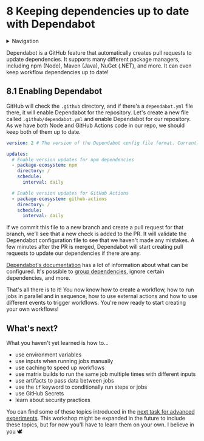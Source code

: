 # 8 Keeping dependencies up to date with Dependabot

<details>
<summary>Navigation</summary>

1. ~~[Creating a workflow](../1/README.md)~~
1. ~~[Building code in a workflow](../2/README.md)~~
1. ~~[Running multiple jobs in parallel](../3/README.md)~~
1. ~~[Running jobs in sequence](../4/README.md)~~
1. ~~[Deploying to GitHub Pages](../5/README.md)~~
1. ~~[Using other events to run workflows](../6/README.md)~~
1. ~~[Outputs from steps and jobs](../7/README.md)~~
1. **Keeping dependencies up to date with Dependabot** (this task)
1. [Matrices](../9/README.md)
1. [Workflow dispatch inputs and security verification](../10/README.md)
1. [Learn more about GitHub Actions](../11/README.md)

</details>

Dependabot is a GitHub feature that automatically creates pull requests to update dependencies.
It supports many different package managers, including npm (Node), Maven (Java), NuGet (.NET), and more.
It can even keep workflow dependencies up to date!

## 8.1 Enabling Dependabot

GitHub will check the `.github` directory, and if there's a `dependabot.yml` file there, it will enable Dependabot for the repository.
Let's create a new file called `.github/dependabot.yml` and enable Dependabot for our repository.
As we have both Node and GitHub Actions code in our repo, we should keep both of them up to date.

```yaml
version: 2 # The version of the Dependabot config file format. Currently only v2 is supported, and the file _must_ start with `version: 2`.

updates:
  # Enable version updates for npm dependencies
  - package-ecosystem: npm
    directory: /
    schedule:
      interval: daily

  # Enable version updates for GitHub Actions
  - package-ecosystem: github-actions
    directory: /
    schedule:
      interval: daily
```

If we commit this file to a new branch and create a pull request for that branch, we'll see that a new check is added to the PR.
It will validate the Dependabot configuration file to see that we haven't made any mistakes.
A few minutes after the PR is merged, Dependabot will start creating pull requests to update our dependencies if there are any.

[Dependabot's documentation](https://docs.github.com/en/code-security/dependabot/dependabot-version-updates/configuration-options-for-the-dependabot.yml-file) has a lot of information about what can be configured.
It's possible to [group dependencies](https://sindre.is/sometimes-blogging/dependabot-protips/), ignore certain dependencies, and more.

That's all there is to it!
You now know how to create a workflow, how to run jobs in parallel and in sequence, how to use external actions and how to use different events to trigger workflows.
You're now ready to start creating your own workflows!

## What's next?

What you haven't yet learned is how to…

- use environment variables
- use inputs when running jobs manually
- use caching to speed up workflows
- use matrix builds to run the same job multiple times with different inputs
- use artifacts to pass data between jobs
- use the `if` keyword to conditionally run steps or jobs
- use GitHub Secrets
- learn about security practices

You can find some of these topics introduced in the [next task for advanced experiments](../9/README.md).
This workshop might be expanded in the future to include these topics, but for now you'll have to learn them on your own.
I believe in you 🕊️
